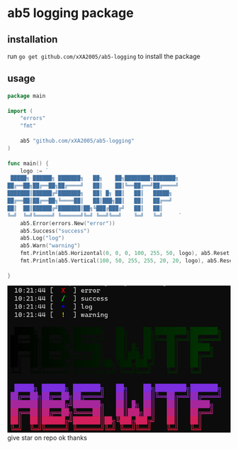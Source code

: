 # ab5 logging package

## installation

run `go get github.com/xXA2005/ab5-logging` to install the package

## usage

```go
package main

import (
	"errors"
	"fmt"

	ab5 "github.com/xXA2005/ab5-logging"
)

func main() {
	logo := `
 █████╗ ██████╗ ███████╗   ██╗    ██╗████████╗███████╗
██╔══██╗██╔══██╗██╔════╝   ██║    ██║╚══██╔══╝██╔════╝
███████║██████╔╝███████╗   ██║ █╗ ██║   ██║   █████╗
██╔══██║██╔══██╗╚════██║   ██║███╗██║   ██║   ██╔══╝
██║  ██║██████╔╝███████║██╗╚███╔███╔╝   ██║   ██║
╚═╝  ╚═╝╚═════╝ ╚══════╝╚═╝ ╚══╝╚══╝    ╚═╝   ╚═╝     `
	ab5.Error(errors.New("error"))
	ab5.Success("success")
	ab5.Log("log")
	ab5.Warn("warning")
	fmt.Println(ab5.Horizontal(0, 0, 0, 100, 255, 50, logo), ab5.Reset) // from (0,0,0) to (100,255,50)
	fmt.Println(ab5.Vertical(100, 50, 255, 255, 20, 20, logo), ab5.Reset) // from (100,50,255) to (255,20,20)

}

```

<img src="./ss.png">
give star on repo ok thanks

